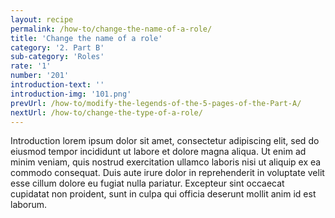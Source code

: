 ```yaml
---
layout: recipe
permalink: /how-to/change-the-name-of-a-role/
title: 'Change the name of a role'
category: '2. Part B'
sub-category: 'Roles'
rate: '1'
number: '201'
introduction-text: ''
introduction-img: '101.png'
prevUrl: /how-to/modify-the-legends-of-the-5-pages-of-the-Part-A/
nextUrl: /how-to/change-the-type-of-a-role/
---
```


Introduction lorem ipsum dolor sit amet, consectetur adipiscing elit, sed do eiusmod tempor incididunt ut labore et dolore magna aliqua. Ut enim ad minim veniam, quis nostrud exercitation ullamco laboris nisi ut aliquip ex ea commodo consequat. Duis aute irure dolor in reprehenderit in voluptate velit esse cillum dolore eu fugiat nulla pariatur. Excepteur sint occaecat cupidatat non proident, sunt in culpa qui officia deserunt mollit anim id est laborum.

